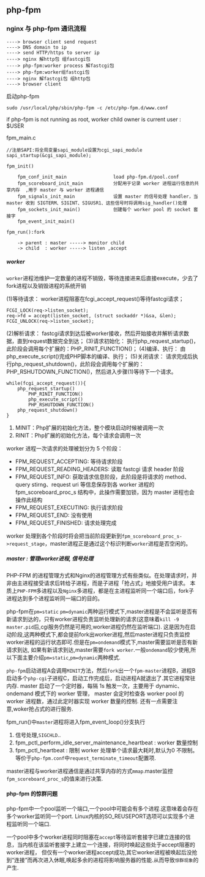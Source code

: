 ## php-fpm

### nginx 与 php-fpm 通讯流程

    ----> browser client send request 
    ----> DNS domain to ip
    ----> send HTTP/https to server ip
    ----> nginx 解http包 组fastcgi包
    ----> php-fpm:worker process 解fastcgi包
    ----> php-fpm:worker组fastcgi包
    ----> nginx 解fastcgi包 组http包
    ----> browser client

启动php-fpm 

	sudo /usr/local/php/sbin/php-fpm -c /etc/php-fpm.d/www.conf

if php-fpm is not running as root,  worker child owner is current user : $USER 

fpm_main.c

    //注册SAPI:将全局变量sapi_module设置为cgi_sapi_module
    sapi_startup(&cgi_sapi_module); 
    
    fpm_init()
    
        fpm_conf_init_main                 load php-fpm.d/pool.conf
        fpm_scoreboard_init_main           分配用于记录 worker 进程运行信息的共享内存  ,用于 master 与 worker 进程通信
        fpm_signals_init_main              设置 master 的信号处理 handler，当 master 收到 SIGTERM、SIGINT、SIGUSR1、这些信号时将调用sig_handler()处理
        fpm_sockets_init_main()            创建每个 worker pool 的 socket 套接字  
        fpm_event_init_main()              
        
    fpm_run():fork
    
        -> parent : master -----> monitor child  
        -> child  : worker -----> listen ,accept 
        

##### worker 

`worker`进程池维护一定数量的进程不销毁，等待连接进来后直接execute，少去了fork进程以及销毁进程的系统开销

(1)等待请求： worker进程阻塞在fcgi_accept_request()等待fastcgi请求；  

    FCGI_LOCK(req->listen_socket);
    req->fd = accept(listen_socket, (struct sockaddr *)&sa, &len);
    FCGI_UNLOCK(req->listen_socket);
    					    					
(2)解析请求： fastcgi请求到达后被worker接收，然后开始接收并解析请求数据，直到request数据完全到达；
(3)请求初始化： 执行php_request_startup()，此阶段会调用每个扩展的：PHP_RINIT_FUNCTION()；
(4)编译、执行： 由php_execute_script()完成PHP脚本的编译、执行；
(5)关闭请求： 请求完成后执行php_request_shutdown()，此阶段会调用每个扩展的：PHP_RSHUTDOWN_FUNCTION()，然后进入步骤(1)等待下一个请求。

    while(fcgi_accept_request()){
        php_request_startup()
            PHP_RINIT_FUNCTION()
            php_execute_script()
            PHP_RSHUTDOWN_FUNCTION()
        php_request_shutdown()
    }

1. MINIT：Php扩展的初始化方法，整个模块启动时候被调用一次
2. RINIT：Php扩展的初始化方法，每个请求会调用一次
    
worker 进程一次请求的处理被划分为 5 个阶段：

 - FPM_REQUEST_ACCEPTING:        等待请求阶段
 - FPM_REQUEST_READING_HEADERS:  读取 fastcgi 请求 header 阶段
 - FPM_REQUEST_INFO:             获取请求信息阶段，此阶段是将请求的 method、query stirng、request uri 等信息保存到各 worker 进程的 fpm_scoreboard_proc_s 结构中，此操作需要加锁，因为 master 进程也会操作此结构
 - FPM_REQUEST_EXECUTING:        执行请求阶段
 - FPM_REQUEST_END:              没有使用
 - FPM_REQUEST_FINISHED:         请求处理完成
 
worker 处理到各个阶段时将会把当前阶段更新到`fpm_scoreboard_proc_s->request_stage`，master进程正是通过这个标识判断`worker`进程是否空闲的。  
       

##### master : 管理worker进程, 信号处理


PHP-FPM 的进程管理方式和Nginx的进程管理方式有些类似。在处理请求时，并非由主进程接受请求后转给子进程，而是子进程「抢占式」地接受用户请求。
本质上`PHP-FPM`多进程以及`Nginx`多进程，都是在主进程监听同一个端口后，fork子进程达到多个进程监听同一端口的目的。

php-fpm在`pm=static` `pm=dynamic`两种运行模式下,master进程是不会监听是否有新请求到达的，只有worker进程负责监听处理新的请求(这意味着`kill -9 master.pid`后,cgi服务仍然是可用的,worker进程仍然在监听端口).
这是因为在启动阶段,这两种模式下,都会提前fork出worker进程,然后master进程只负责监控worker进程的运行状态即可.但是在`pm=ondemand`模式下,master需要监听是否有新请求到达,
如果有新请求到达,master需要`fork worker`.一般`ondemand`较少使用,所以下面主要介绍`pm=static`,`pm=dynamic`两种模式.


`php-fpm`启动进程A会调用`MINIT`方法，然后`fork`出一个`fpm-master`进程B，进程B启动多个`php-cgi`子进程C，启动工作完成后，启动进程A就退出了.其它进程常驻内存.
master 启动了一个定时器，每隔 1s 触发一次，主要用于 dynamic、ondemand 模式下的 worker 管理，
master 会定时检查各 worker pool 的 worker 进程数，通过此定时器实现 worker 数量的控制.
还有一点需要注意,woker抢占式的进行服务.


fpm_run()中`master`进程将进入fpm_event_loop()分支执行

 1. 信号处理,`SIGCHLD`..
 1. fpm_pctl_perform_idle_server_maintenance_heartbeat : worker 数量控制
 1. fpm_pctl_heartbeat : 限制 worker 处理单个请求最大耗时,默认为0 不限制。等价于`php-fpm.conf`中`request_terminate_timeout`配置项.

master进程与worker进程通信是通过共享内存的方式`mmap`.master监控`fpm_scoreboard_proc_s`的值来进行决策.

#### php-fpm 的惊群问题

php-fpm中一个pool监听一个端口,一个pool中可能会有多个进程.这意味着会存在多个worker监听同一个port.
Linux内核的SO_REUSEPORT选项可以实现多个进程监听同一个端口.

一个pool中多个worker进程同时阻塞在`accept`等待监听套接字已建立连接的信息，当内核在该监听套接字上建立一个连接，将同时唤起这些处于accept阻塞的worker进程，
但仅有一个worker进程accept成功,其它worker进程被唤起后没抢到“连接”而再次进入休眠,唤起多余的进程将影响服务器的性能.从而导致`惊群现象`的产生.


